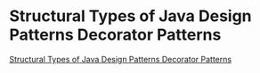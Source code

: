 # Structural Types of Java Design Patterns Decorator Patterns
[Structural Types of Java Design Patterns Decorator Patterns](https://aiwithcloud.com/2022/09/19/structural_types_of_java_design_patterns_decorator_patterns/)